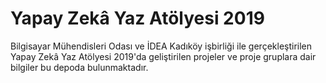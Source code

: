 # Yapay Zekâ Yaz Atölyesi 2019
Bilgisayar Mühendisleri Odası ve İDEA Kadıköy işbirliği ile gerçekleştirilen Yapay Zekâ Yaz Atölyesi 2019'da geliştirilen projeler ve proje gruplara dair bilgiler bu depoda bulunmaktadır.
